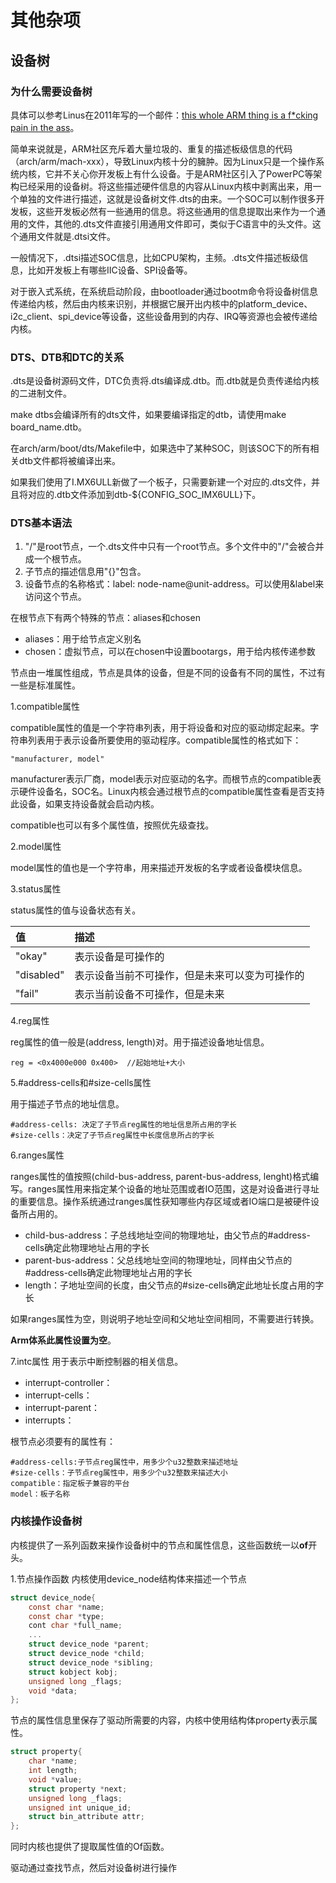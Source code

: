 # 其他杂项

## 设备树

### 为什么需要设备树

具体可以参考Linus在2011年写的一个邮件：[this whole ARM thing is a f*cking pain in the ass](https://lkml.org/lkml/2011/3/17/492)。

简单来说就是，ARM社区充斥着大量垃圾的、重复的描述板级信息的代码（arch/arm/mach-xxx），导致Linux内核十分的臃肿。因为Linux只是一个操作系统内核，它并不关心你开发板上有什么设备。于是ARM社区引入了PowerPC等架构已经采用的设备树。将这些描述硬件信息的内容从Linux内核中剥离出来，用一个单独的文件进行描述，这就是设备树文件.dts的由来。一个SOC可以制作很多开发板，这些开发板必然有一些通用的信息。将这些通用的信息提取出来作为一个通用的文件，其他的.dts文件直接引用通用文件即可，类似于C语言中的头文件。这个通用文件就是.dtsi文件。

一般情况下，.dtsi描述SOC信息，比如CPU架构，主频。.dts文件描述板级信息，比如开发板上有哪些IIC设备、SPI设备等。

对于嵌入式系统，在系统启动阶段，由bootloader通过bootm命令将设备树信息传递给内核，然后由内核来识别，并根据它展开出内核中的platform_device、i2c_client、spi_device等设备，这些设备用到的内存、IRQ等资源也会被传递给内核。


### DTS、DTB和DTC的关系

.dts是设备树源码文件，DTC负责将.dts编译成.dtb。而.dtb就是负责传递给内核的二进制文件。

make dtbs会编译所有的dts文件，如果要编译指定的dtb，请使用make board_name.dtb。

在arch/arm/boot/dts/Makefile中，如果选中了某种SOC，则该SOC下的所有相关dtb文件都将被编译出来。

如果我们使用了I.MX6ULL新做了一个板子，只需要新建一个对应的.dts文件，并且将对应的.dtb文件添加到dtb-${CONFIG_SOC_IMX6ULL}下。

### DTS基本语法

1. "/"是root节点，一个.dts文件中只有一个root节点。多个文件中的"/"会被合并成一个根节点。
2. 子节点的描述信息用"{}"包含。
3. 设备节点的名称格式：label: node-name@unit-address。可以使用&label来访问这个节点。

在根节点下有两个特殊的节点：aliases和chosen

- aliases：用于给节点定义别名
- chosen：虚拟节点，可以在chosen中设置bootargs，用于给内核传递参数

节点由一堆属性组成，节点是具体的设备，但是不同的设备有不同的属性，不过有一些是标准属性。

1.compatible属性

compatible属性的值是一个字符串列表，用于将设备和对应的驱动绑定起来。字符串列表用于表示设备所要使用的驱动程序。compatible属性的格式如下：

```
"manufacturer, model"
```

manufacturer表示厂商，model表示对应驱动的名字。而根节点的compatible表示硬件设备名，SOC名。Linux内核会通过根节点的compatible属性查看是否支持此设备，如果支持设备就会启动内核。

compatible也可以有多个属性值，按照优先级查找。

2.model属性

model属性的值也是一个字符串，用来描述开发板的名字或者设备模块信息。

3.status属性

status属性的值与设备状态有关。

| 值      | 描述 |
| :--- | :--- |
| "okay"      | 表示设备是可操作的       |
| "disabled"   | 表示设备当前不可操作，但是未来可以变为可操作的        |
| "fail"  | 表示当前设备不可操作，但是未来

4.reg属性

reg属性的值一般是(address, length)对。用于描述设备地址信息。

```
reg = <0x4000e000 0x400>  //起始地址+大小
```

5.#address-cells和#size-cells属性

用于描述子节点的地址信息。

```
#address-cells: 决定了子节点reg属性的地址信息所占用的字长
#size-cells：决定了子节点reg属性中长度信息所占的字长
```

6.ranges属性

ranges属性的值按照(child-bus-address, parent-bus-address, lenght)格式编写。ranges属性用来指定某个设备的地址范围或者IO范围，这是对设备进行寻址的重要信息。操作系统通过ranges属性获知哪些内存区域或者IO端口是被硬件设备所占用的。

- child-bus-address：子总线地址空间的物理地址，由父节点的#address-cells确定此物理地址占用的字长
- parent-bus-address：父总线地址空间的物理地址，同样由父节点的#address-cells确定此物理地址占用的字长
- length：子地址空间的长度，由父节点的#size-cells确定此地址长度占用的字长

如果ranges属性为空，则说明子地址空间和父地址空间相同，不需要进行转换。

**Arm体系此属性设置为空**。

7.intc属性
用于表示中断控制器的相关信息。

- interrupt-controller：
- interrupt-cells：
- interrupt-parent：
- interrupts：

根节点必须要有的属性有：

```
#address-cells:子节点reg属性中，用多少个u32整数来描述地址
#size-cells：子节点reg属性中，用多少个u32整数来描述大小
compatible：指定板子兼容的平台
model：板子名称
```

### 内核操作设备树

内核提供了一系列函数来操作设备树中的节点和属性信息，这些函数统一以**of**开头。

1.节点操作函数
内核使用device_node结构体来描述一个节点
```C
struct device_node{
    const char *name;
    const char *type;
    cont char *full_name;
    ...
    struct device_node *parent;
    struct device_node *child;
    struct device_node *sibling;
    struct kobject kobj;
    unsigned long _flags;
    void *data;
};
```

节点的属性信息里保存了驱动所需要的内容，内核中使用结构体property表示属性。
```C
struct property{
    char *name;
    int length;
    void *value;
    struct property *next;
    unsigned long _flags;
    unsigned int unique_id;
    struct bin_attribute attr;
};
```
同时内核也提供了提取属性值的Of函数。




驱动通过查找节点，然后对设备树进行操作




